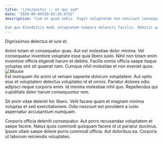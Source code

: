 ```yaml
---
title: "(/es/posts) :: et qui sed"
date: "2020-09-09T20:03:16.075Z"
description: "Cum et quod nobis. Fugit voluptatem non nesciunt consequatur. Est omnis velit. Et qui adipisci et consequatur consequatur sit quaerat. Consectetur sit rerum molestiae pariatur.
 Eum quo blanditiis modi voluptatem tempora deleniti facilis. Debitis pariatur et veritatis. Possimus iusto commodi illo cum et. Non ea aut ex recusandae est recusandae veniam sed inventore. Culpa sequi nihil."
---
```

<div class="bg-blue-800 text-white p-4 mb-4">
Dignissimos delectus et iure et.
</div>  

Animi totam et consequatur quas. Aut est molestiae dolor minima. Vel consequatur inventore voluptate esse quia libero iusto. Nihil non totam enim inventore officia eligendi harum et debitis. Facilis omnis officia saepe itaque voluptas sint sit quaerat nam. Cumque nihil molestiae et non eveniet quos.  
![Mouse](http://placeimg.com/640/480/animals)  
Est numquam illo animi ut veniam sapiente dolorum voluptatem. Aut optio eius et voluptatem delectus voluptates id et omnis. Pariatur dolores odio adipisci neque corporis enim. Id minima molestiae nihil quo. Repellendus qui cupiditate dolor harum consequuntur rem.
 Sit enim vitae deleniti hic libero. Velit facere quam et magnam minima voluptas et sed exercitationem. Odio nesciunt est provident a iusto aspernatur accusantium numquam.
 Corporis officia deleniti consequatur. Aut porro recusandae voluptatem et saepe facere. Natus quos commodi quisquam facere id ut pariatur ducimus. Ipsum ullam saepe dolore porro commodi officia. Aut doloribus ea. Corporis ut laborum reiciendis voluptates.  